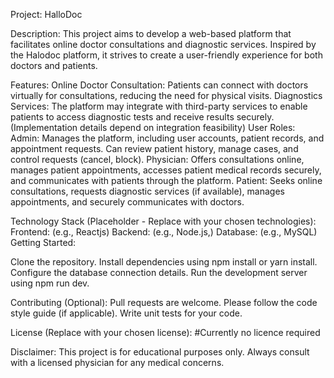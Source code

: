 Project: HalloDoc

Description:
This project aims to develop a web-based platform that facilitates online doctor consultations and diagnostic services. Inspired by the Halodoc platform, it strives to create a user-friendly experience for both doctors and patients.

Features:
Online Doctor Consultation: Patients can connect with doctors virtually for consultations, reducing the need for physical visits.
Diagnostics Services: The platform may integrate with third-party services to enable patients to access diagnostic tests and receive results securely. (Implementation details depend on integration feasibility)
User Roles:
Admin: Manages the platform, including user accounts, patient records, and appointment requests. Can review patient history, manage cases, and control requests (cancel, block).
Physician: Offers consultations online, manages patient appointments, accesses patient medical records securely, and communicates with patients through the platform.
Patient: Seeks online consultations, requests diagnostic services (if available), manages appointments, and securely communicates with doctors.

Technology Stack (Placeholder - Replace with your chosen technologies):
Frontend: (e.g., Reactjs)
Backend: (e.g., Node.js,)
Database: (e.g., MySQL)
Getting Started:

Clone the repository.
Install dependencies using npm install or yarn install.
Configure the database connection details.
Run the development server using npm run dev.

Contributing (Optional):
Pull requests are welcome.
Please follow the code style guide (if applicable).
Write unit tests for your code.

License (Replace with your chosen license):
#Currently no licence required

Disclaimer:
This project is for educational purposes only. Always consult with a licensed physician for any medical concerns.

